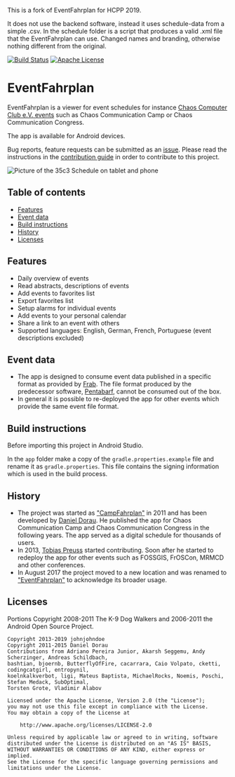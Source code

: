 This is a fork of EventFahrplan for HCPP 2019.

It does not use the backend software, instead it uses schedule-data from a simple .csv.
In the schedule folder is a script that produces a valid .xml file that the EventFahrplan can use.
Changed names and branding, otherwise nothing different from the original.

[![Build Status](https://travis-ci.org/EventFahrplan/EventFahrplan.svg?branch=master)](https://travis-ci.org/EventFahrplan/EventFahrplan) [![Apache License](http://img.shields.io/badge/license-Apache%20License%202.0-lightgrey.svg)](http://choosealicense.com/licenses/apache-2.0/)

# EventFahrplan

EventFahrplan is a viewer for event schedules for instance
[Chaos Computer Club e.V. events][ccc-events] such as Chaos Communication Camp
or Chaos Communication Congress.

The app is available for Android devices.

Bug reports, feature requests can be submitted as an [issue][issue].
Please read the instructions in the [contribution guide](CONTRIBUTING.md) in order to contribute to this project.

![Picture of the 35c3 Schedule on tablet and phone](gfx/EventFahrplan-35c3-Events-Tablet-Phone.png)

## Table of contents

- [Features](#features)
- [Event data](#event-data)
- [Build instructions](#build-instructions)
- [History](#history)
- [Licenses](#licenses)

## Features

* Daily overview of events
* Read abstracts, descriptions of events
* Add events to favorites list
* Export favorites list
* Setup alarms for individual events
* Add events to your personal calendar
* Share a link to an event with others
* Supported languages: English, German, French, Portuguese (event descriptions excluded)

## Event data

* The app is designed to consume event data published in a specific format
as provided by [Frab][frab-github]. The file format produced by the predecessor software,
[Pentabarf][pentabarf-github], cannot be consumed out of the box.
* In general it is possible to re-deployed the app for other events which
provide the same event file format.

## Build instructions

Before importing this project in Android Studio.

In the `app` folder make a copy of the `gradle.properties.example` file and rename it as `gradle.properties`.
This file contains the signing information which is used in the build process.

## History

* The project was started as ["CampFahrplan"][campfahrplan-github] in 2011 and has been developed
by [Daniel Dorau][tuxmobil-github]. He published the app for Chaos Communication Camp
and Chaos Communication Congress in the following years. The app served as a digital
schedule for thousands of users.
* In 2013, [Tobias Preuss][johnjohndoe-github] started contributing. Soon after he
started to redeploy the app for other events such as FOSSGIS, FrOSCon, MRMCD and
other conferences.
* In August 2017 the project moved to a new location and was renamed to
["EventFahrplan"][eventfahrplan-github] to acknowledge its broader usage.


## Licenses

Portions Copyright 2008-2011 The K-9 Dog Walkers and 2006-2011 the Android Open Source Project.


```
Copyright 2013-2019 johnjohndoe
Copyright 2011-2015 Daniel Dorau
Contributions from Adriano Pereira Junior, Akarsh Seggemu, Andy Scherzinger, Andreas Schildbach,
bashtian, bjoernb, ButterflyOfFire, cacarrara, Caio Volpato, cketti, codingcatgirl, entropynil,
koelnkalkverbot, ligi, Mateus Baptista, MichaelRocks, Noemis, Poschi, Stefan Medack, SubOptimal,
Torsten Grote, Vladimir Alabov

Licensed under the Apache License, Version 2.0 (the "License");
you may not use this file except in compliance with the License.
You may obtain a copy of the License at

    http://www.apache.org/licenses/LICENSE-2.0

Unless required by applicable law or agreed to in writing, software
distributed under the License is distributed on an "AS IS" BASIS,
WITHOUT WARRANTIES OR CONDITIONS OF ANY KIND, either express or implied.
See the License for the specific language governing permissions and
limitations under the License.
```

[campfahrplan-github]: https://github.com/tuxmobil/CampFahrplan
[ccc-events]: http://events.ccc.de
[eventfahrplan-github]: https://github.com/EventFahrplan/EventFahrplan
[frab-github]: https://github.com/frab/frab
[johnjohndoe-github]: https://github.com/johnjohndoe
[pentabarf-github]: https://github.com/nevs/pentabarf
[tuxmobil-github]: https://github.com/tuxmobil/CampFahrplan
[issue]: https://github.com/EventFahrplan/EventFahrplan/issues

